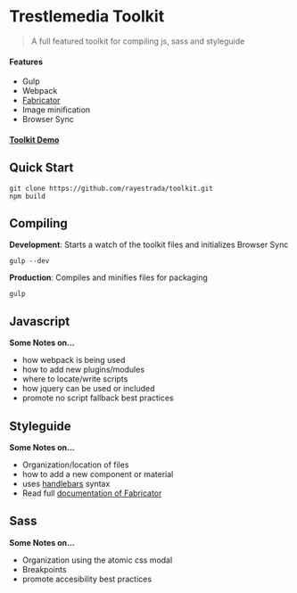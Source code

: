 # Trestlemedia Toolkit

> A full featured toolkit for compiling js, sass and styleguide

#### Features
- Gulp
- Webpack
- [Fabricator](https://github.com/fbrctr/fabricator)
- Image minification
- Browser Sync

#### [Toolkit Demo](http://webpack.clientapp.com)


## Quick Start

```shell
git clone https://github.com/rayestrada/toolkit.git
npm build
```


## Compiling

**Development**: Starts a watch of the toolkit files and initializes Browser Sync 
```shell
gulp --dev
```

**Production**: Compiles and minifies files for packaging
```shell
gulp
```


## Javascript

**Some Notes on...**
- how webpack is being used
- how to add new plugins/modules
- where to locate/write scripts
- how jquery can be used or included
- promote no script fallback best practices


## Styleguide

**Some Notes on...**
- Organization/location of files
- how to add a new component or material
- uses [handlebars](http://handlebarsjs.com/expressions.html) syntax
- Read full [documentation of Fabricator](http://fbrctr.github.io/docs/)  


## Sass

**Some Notes on...**
- Organization using the atomic css modal
- Breakpoints
- promote accesibility best practices
